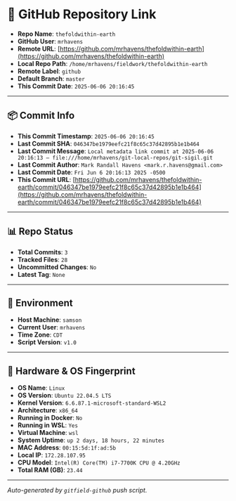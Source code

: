 # 🔗 GitHub Repository Link

- **Repo Name**: `thefoldwithin-earth`
- **GitHub User**: `mrhavens`
- **Remote URL**: [https://github.com/mrhavens/thefoldwithin-earth](https://github.com/mrhavens/thefoldwithin-earth)
- **Local Repo Path**: `/home/mrhavens/fieldwork/thefoldwithin-earth`
- **Remote Label**: `github`
- **Default Branch**: `master`
- **This Commit Date**: `2025-06-06 20:16:45`

---

## 📦 Commit Info

- **This Commit Timestamp**: `2025-06-06 20:16:45`
- **Last Commit SHA**: `046347be1979eefc21f8c65c37d42895b1e1b464`
- **Last Commit Message**: `Local metadata link commit at 2025-06-06 20:16:13 — file:///home/mrhavens/git-local-repos/git-sigil.git`
- **Last Commit Author**: `Mark Randall Havens <mark.r.havens@gmail.com>`
- **Last Commit Date**: `Fri Jun 6 20:16:13 2025 -0500`
- **This Commit URL**: [https://github.com/mrhavens/thefoldwithin-earth/commit/046347be1979eefc21f8c65c37d42895b1e1b464](https://github.com/mrhavens/thefoldwithin-earth/commit/046347be1979eefc21f8c65c37d42895b1e1b464)

---

## 📊 Repo Status

- **Total Commits**: `3`
- **Tracked Files**: `28`
- **Uncommitted Changes**: `No`
- **Latest Tag**: `None`

---

## 🧭 Environment

- **Host Machine**: `samson`
- **Current User**: `mrhavens`
- **Time Zone**: `CDT`
- **Script Version**: `v1.0`

---

## 🧬 Hardware & OS Fingerprint

- **OS Name**: `Linux`
- **OS Version**: `Ubuntu 22.04.5 LTS`
- **Kernel Version**: `6.6.87.1-microsoft-standard-WSL2`
- **Architecture**: `x86_64`
- **Running in Docker**: `No`
- **Running in WSL**: `Yes`
- **Virtual Machine**: `wsl`
- **System Uptime**: `up 2 days, 18 hours, 22 minutes`
- **MAC Address**: `00:15:5d:1f:ad:5b`
- **Local IP**: `172.28.107.95`
- **CPU Model**: `Intel(R) Core(TM) i7-7700K CPU @ 4.20GHz`
- **Total RAM (GB)**: `23.44`

---

_Auto-generated by `gitfield-github` push script._
